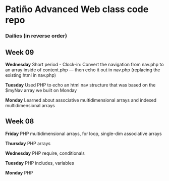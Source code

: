 # Patiño Advanced Web class code repo #
### Dailies (in reverse order) ###

## Week 09 ##
**Wednesday**
Short period - Clock-in: Convert the navigation from nav.php to an array inside of content.php — then echo it out in nav.php (replacing the existing html in nav.php)

**Tuesday**
Used PHP to echo an html nav structure that was based on the $myNav array we built on Monday

**Monday**
Learned about associative multidimensional arrays and indexed multidimensional arrays

## Week 08 ##
**Friday**
PHP multidimensional arrays, for loop, single-dim associative arrays

**Thursday**
PHP arrays

**Wednesday**
PHP require, conditionals

**Tuesday**
PHP includes, variables

**Monday**
PHP